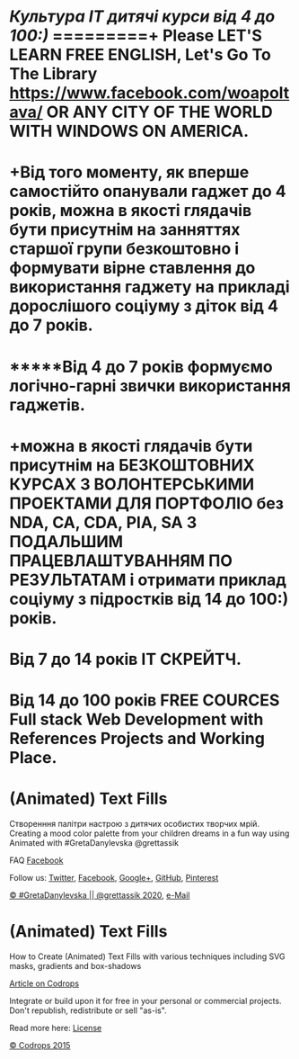 *****Культура ІТ дитячі курси від 4 до 100:)*****
=========+ Please LET'S LEARN FREE ENGLISH, Let's Go To The Library https://www.facebook.com/woapoltava/ OR ANY CITY OF THE WORLD WITH WINDOWS ON AMERICA.
=========

+Від того моменту, як вперше самостійто опанували гаджет до 4 років, можна в якості глядачів бути присутнім на занняттях старшої групи безкоштовно і формувати вірне ставлення до використання гаджету на прикладі дорослішого соціуму з діток від  4 до 7 років.
=========

*****Від 4 до  7 років формуємо логічно-гарні звички використання гаджетів.
=========
+можна в якості глядачів бути присутнім на БЕЗКОШТОВНИХ КУРСАХ З ВОЛОНТЕРСЬКИМИ ПРОЕКТАМИ ДЛЯ ПОРТФОЛІО
без NDA, CA, CDA, PIA, SA  З ПОДАЛЬШИМ ПРАЦЕВЛАШТУВАННЯМ ПО РЕЗУЛЬТАТАМ і отримати приклад соціуму з підростків
від  14 до 100:) років.
=========
Від 7 до 14 років ІТ СКРЕЙTЧ.
=========
Від 14 до 100 років FREE COURCES Full stack Web Development with References Projects and Working Place.
=========

(Animated) Text Fills
=========
Створенння палітри настрою з дитячих особистих творчих мрій.  
Creating a mood color palette from your children dreams in a fun way using Animated with #GretaDanylevska @grettassik


FAQ [Facebook](https://m.me/grettassik)

Follow us: [Twitter](http://www.twitter.com/grettassik), [Facebook](https://www.facebook.com/grettassik), [Google+](https://plus.google.com/101095823814290637419), [GitHub](https://github.com/codrops), [Pinterest](http://www.pinterest.com/codrops/)

[© #GretaDanylevska || @grettassik 2020](https://www.facebook.com/grettassik/appointments/?ref_surface=page), [e-Mail](grettassik@gmail.com)







(Animated) Text Fills
=========

How to Create (Animated) Text Fills with various techniques including SVG masks, gradients and box-shadows

[Article on Codrops](http://tympanus.net/codrops/?p=23145)

Integrate or build upon it for free in your personal or commercial projects. Don't republish, redistribute or sell "as-is". 

Read more here: [License](http://tympanus.net/codrops/licensing/)


[© Codrops 2015](http://www.codrops.com)
